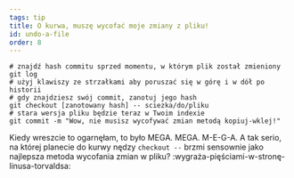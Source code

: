 ```yaml
---
tags: tip
title: O kurwa, muszę wycofać moje zmiany z pliku!
id: undo-a-file
order: 8
---
```


```git
# znajdź hash commitu sprzed momentu, w którym plik został zmieniony
git log
# użyj klawiszy ze strzałkami aby poruszać się w górę i w dół po historii
# gdy znajdziesz swój commit, zanotuj jego hash
git checkout [zanotowany hash] -- sciezka/do/pliku
# stara wersja pliku będzie teraz w Twoim indexie
git commit -m "Wow, nie musisz wycofywać zmian metodą kopiuj-wklej!"
```

Kiedy wreszcie to ogarnęłam, to było MEGA. MEGA. M-E-G-A. A tak serio, na której planecie do kurwy nędzy `checkout --` brzmi sensownie jako najlepsza metoda wycofania zmian w pliku? :wygraża-pięściami-w-stronę-linusa-torvaldsa:
